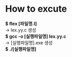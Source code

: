 # How to excute 
__$ flex [파일명.l]__ <br>
-> lex.yy.c 생성 <br>
__$ gcc -o [실행파일명] lex.yy.c__ <br>
-> [실행파일명].exe 생성 <br>
__$ ./[실행파일명]__ <br>

